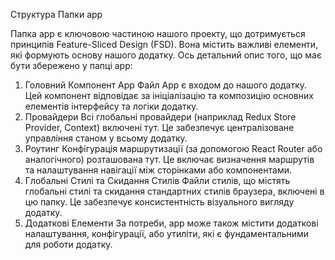 Структура Папки app

Папка app є ключовою частиною нашого проекту, що дотримується принципів
Feature-Sliced Design (FSD). Вона містить важливі елементи, які формують основу
нашого додатку. Ось детальний опис того, що має бути збережено у папці app:

1. Головний Компонент App Файл App є входом до нашого додатку. Цей компонент
   відповідає за ініціалізацію та композицію основних елементів інтерфейсу та
   логіки додатку.
2. Провайдери Всі глобальні провайдери (наприклад Redux Store Provider, Context)
   включені тут. Це забезпечує централізоване управління станом у всьому
   додатку.
3. Роутинг Конфігурація маршрутизації (за допомогою React Router або
   аналогічного) розташована тут. Це включає визначення маршрутів та
   налаштування навігації між сторінками або компонентами.
4. Глобальні Стилі та Скидання Стилів Файли стилів, що містять глобальні стилі
   та скидання стандартних стилів браузера, включені в цю папку. Це забезпечує
   консистентність візуального вигляду додатку.
5. Додаткові Елементи За потреби, app може також містити додаткові налаштування,
   конфігурації, або утиліти, які є фундаментальними для роботи додатку.

